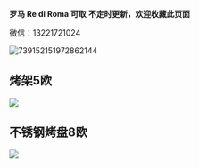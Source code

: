 **罗马 Re di Roma 可取**
**不定时更新，欢迎收藏此页面**

微信：13221721024

<!--

电话：<a href="tel:+393701513658">+39 3701513658</a>
-->

![739152151972862144](https://i.loli.net/2021/03/06/1KDWgSXwksUfPt9.jpg)

## 烤架5欧

![](https://s2.loli.net/2024/10/13/MchFJeuAbxdfrW6.jpg)

## 不锈钢烤盘8欧

![](https://s2.loli.net/2024/10/14/lBfjxEsGrwiQpUW.jpg)

<!--


## 制冰机30欧

![](https://s2.loli.net/2024/10/13/ELZIr4yoaeCAYps.jpg)

## 蛋挞锡箔碗3欧

约30个

![](https://s2.loli.net/2024/10/13/fDjmdYhSkGH3pOC.jpg)

## 红酒杯1欧

有三支

![](https://s2.loli.net/2024/10/13/azsiIQufDcFJ7Pg.jpg)

## 木菜板2欧

不大，银行卡尺寸可以对比

![](https://s2.loli.net/2024/10/13/QERAqTaMj2pJvLt.jpg)

## 电钢琴

200欧

雅马哈P105

![](https://s2.loli.net/2024/10/14/qZnKLAk9V3DQCEw.jpg)

## 二手 Type C 扩展坞

USB - C 转 ：DP、网卡、USB

支持DP协议，支持60W供电，支持 4K/60帧

![](https://s2.loli.net/2022/07/30/vRbYU1GVCWBPXDk.jpg)   ![](https://s2.loli.net/2022/07/30/xMlGeh5ub2jU4P6.jpg)

## 二手书包

3欧

![](https://s2.loli.net/2022/07/30/xfYKdFZJQRObEXm.jpg)

## 二手书

![](https://s2.loli.net/2022/07/30/IWTGVzoy2OMSHYP.jpg)

## 希捷 狼盘 企业级NAS专用

4T * 2
另有（8T、16T企业盘，可私聊）
<img src="https://s2.loli.net/2022/03/30/ecnYsARZtl9Up1V.png"  width="100%" height="100%" />
<img src="https://s2.loli.net/2022/03/30/HBDr9xzmeudjhOK.png"  width="100%" height="100%" />

## 二手华硕AC86U路由器

现价20欧元

![](https://i.loli.net/2021/06/01/5xKlk3gtZ2baio1.jpg)

## 二手苹果原装Macbook Pro充电器

87W

现价10欧

![4FKycs1oefO7aW3.png](https://i.loli.net/2021/03/30/eh5b9oc8OG2q6ni.png)
